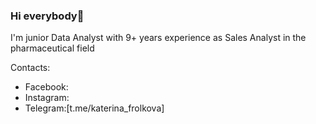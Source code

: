 ### Hi everybody👋
I'm junior Data Analyst with 9+ years experience as Sales Analyst in the pharmaceutical field

Contacts:
 * Facebook:
 * Instagram:
 * Telegram:[t.me/katerina_frolkova]




